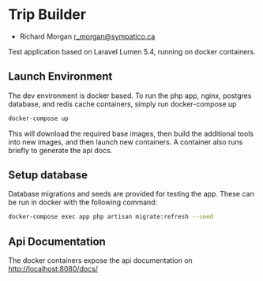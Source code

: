 # Trip Builder
- Richard Morgan <r_morgan@sympatico.ca>

Test application based on Laravel Lumen 5.4, running on docker containers.

## Launch Environment
The dev environment is docker based. To run the php app, nginx, postgres database, and redis cache containers, simply run docker-compose up


```bash
docker-compose up
```

This will download the required base images, then build the additional tools into new images, and then launch new containers.
A container also runs briefly to generate the api docs.

## Setup database
Database migrations and seeds are provided for testing the app. These can be run in docker with the following command:

```bash
docker-compose exec app php artisan migrate:refresh --seed
```


## Api Documentation
The docker containers expose the api documentation on [http://localhost:8080/docs/](http://localhost:8080/docs/)


## 
